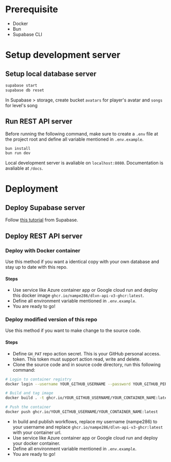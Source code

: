 # Prerequisite

- Docker
- Bun
- Supabase CLI

# Setup development server

## Setup local database server

```bash
supabase start
supabase db reset
```

In Supabase > storage, create bucket `avatars` for player's avatar and `songs` for level's song

## Run REST API server

Before running the following command, make sure to create a `.env` file at the project root and define all variable mentioned in `.env.example`.

```bash
bun install
bun run dev
```

Local development server is avaliable on `localhost:8080`. Documentation is avaliable at `/docs`.

# Deployment
## Deploy Supabase server

Follow [this tutorial](https://supabase.com/docs/guides/cli/local-development) from Supabase.

## Deploy REST API server

### Deploy with Docker container

Use this method if you want a identical copy with your own database and stay up to date with this repo.

#### Steps

- Use service like Azure container app or Google cloud run and deploy this docker image `ghcr.io/nampe286/dlvn-api-v3-ghcr:latest`.
- Define all environment variable mentioned in `.env.example`.
- You are ready to go!

### Deploy modified version of this repo

Use this method if you want to make change to the source code.

#### Steps

- Define `GH_PAT` repo action secret. This is your GitHub personal access. token. This token must support action read, write and delete.
- Clone the source code and in source code directory, run this following command:
```bash
# Login to container registry
docker login --username YOUR_GITHUB_USERNAME --password YOUR_GITHUB_PERSONAL_ACCESS_TOKEN

# Build and tag image
docker build . -t ghcr.io/YOUR_GITHUB_USERNAME/YOUR_CONTAINER_NAME:latest

# Push the container
docker push ghcr.io/YOUR_GITHUB_USERNAME/YOUR_CONTAINER_NAME:latest
```
- In build and publish workflows, replace my username (nampe286) to your username and replace `ghcr.io/nampe286/dlvn-api-v3-ghcr:latest` with your container url.
- Use service like Azure container app or Google cloud run and deploy your docker container.
- Define all environment variable mentioned in `.env.example`.
- You are ready to go!
